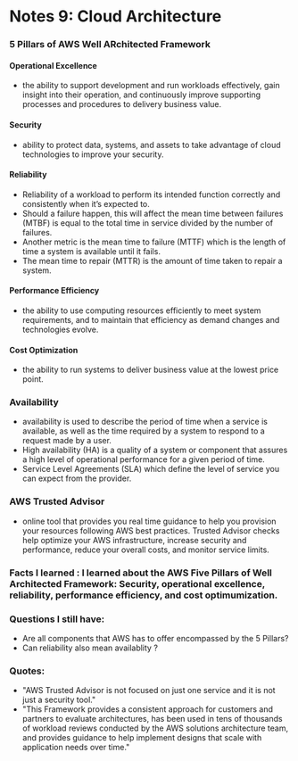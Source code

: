 # Notes 9: Cloud Architecture

### 5 Pillars of AWS Well ARchitected Framework 

#### Operational Excellence 
- the ability to support development and run workloads effectively, gain insight into their operation, and continuously improve supporting processes and procedures to delivery business value. 
#### Security
-  ability to protect data, systems, and assets to take advantage of cloud technologies to improve your security. 
#### Reliability
- Reliability of a workload to perform its intended function correctly and consistently when it’s expected to.
- Should a failure happen, this will affect the mean time between failures (MTBF) is equal to the total time in service divided by the number of failures.
- Another metric is the mean time to failure (MTTF) which is the length of time a system is available until it fails.
- The mean time to repair (MTTR) is the amount of time taken to repair a system. 
#### Performance Efficiency
-  the ability to use computing resources efficiently to meet system requirements, and to maintain that efficiency as demand changes and technologies evolve.
#### Cost Optimization
- the ability to run systems to deliver business value at the lowest price point. 


### Availability 
- availability is used to describe the period of time when a service is available, as well as the time required by a system to respond to a request made by a user. 
- High availability (HA) is a quality of a system or component that assures a high level of operational performance for a given period of time.
- Service Level Agreements (SLA) which define the level of service you can expect from the provider.

### AWS Trusted Advisor
- online tool that provides you real time guidance to help you provision your resources following AWS best practices. Trusted Advisor checks help optimize your AWS infrastructure, increase security and performance, reduce your overall costs, and monitor service limits. 

### Facts I learned :  I learned about the AWS Five Pillars of Well Architected Framework: Security, operational excellence, reliability, performance efficiency, and cost optimumization. 
### Questions I still have: 
- Are all components that AWS has to offer encompassed by the 5 Pillars? 
- Can reliability also mean availablity ? 
### Quotes: 
- "AWS Trusted Advisor is not focused on just one service and it is not just a security tool."
- "This Framework provides a consistent approach for customers and partners to evaluate architectures, has been used in tens of thousands of workload reviews conducted by the AWS solutions architecture team, and provides guidance to help implement designs that scale with application needs over time." 

